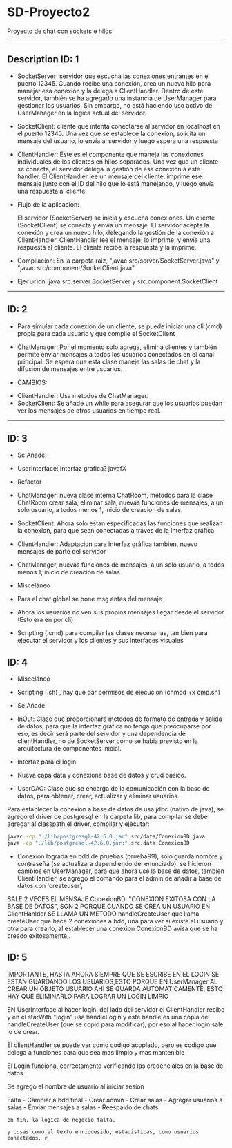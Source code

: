 # SD-Proyecto2

Proyecto de chat con sockets e hilos

--------------------------------------------------------------------------

## Description ID: 1

- SocketServer: servidor que escucha las conexiones entrantes en el puerto 12345. Cuando recibe una conexión, crea un nuevo hilo para manejar esa conexión y la delega a ClientHandler. Dentro de este servidor, también se ha agregado una instancia de UserManager para gestionar los usuarios. Sin embargo, no está haciendo uso activo de UserManager en la lógica actual del servidor.

- SocketClient: cliente que intenta conectarse al servidor en localhost en el puerto 12345. Una vez que se establece la conexión, solicita un mensaje del usuario, lo envía al servidor y luego espera una respuesta

- ClientHandler:  Este es el componente que maneja las conexiones individuales de los clientes en hilos separados. Una vez que un cliente se conecta, el servidor delega la gestión de esa conexión a este handler. El ClientHandler lee un mensaje del cliente, imprime ese mensaje junto con el ID del hilo que lo está manejando, y luego envía una respuesta al cliente.

- Flujo de la aplicacion:

    El servidor (SocketServer) se inicia y escucha conexiones.
    Un cliente (SocketClient) se conecta y envía un mensaje.
    El servidor acepta la conexión y crea un nuevo hilo, delegando la gestión de la conexión a ClientHandler.
    ClientHandler lee el mensaje, lo imprime, y envía una respuesta al cliente.
    El cliente recibe la respuesta y la imprime.

- Compilacion: En la carpeta raiz, "javac src/server/SocketServer.java" y "javac src/component/SocketClient.java"
- Ejecucion: java src.server.SocketServer y src.component.SocketClient

--------------------------------------------------------------------------

## ID: 2

- Para simular cada conexion de un cliente, se puede iniciar una cli (cmd) propia para cada usuario y que compile el SocketClient

- ChatManager: Por el momento solo agrega, elimina clientes y también permite enviar mensajes a todos los usuarios conectados en el canal principal. Se espera que esta clase maneje las salas de chat y la difusion de mensajes entre usuarios.

- CAMBIOS:
* ClientHandler: Usa metodos de ChatManager.
* SocketClient: Se añade un while para asegurar que los usuarios puedan ver los mensajes de otros usuarios en tiempo real.

--------------------------------------------------------------------------

## ID: 3

* Se Añade:
- UserInterface: Interfaz grafica? javafX


* Refactor
- ChatManager: nueva clase interna ChatRoom, metodos para la clase ChatRoom crear sala, eliminar sala, nuevas funciones de mensajes, a un solo usuario, a todos menos 1, inicio de creacion de salas.

- SocketClient: Ahora solo estan especificadas las funciones que realizan la conexion, para que sean conectadas a traves de la interfaz gráfica.

- ClientHandler: Adaptacion para interfaz gráfica tambien, nuevo mensajes de parte del servidor

- ChatManager, nuevas funciones de mensajes, a un solo usuario, a todos menos 1, inicio de creacion de salas.


* Misceláneo
- Para el chat global se pone msg antes del mensaje

- Ahora los usuarios no ven sus propios mensajes llegar desde el servidor (Esto era en por cli)

- Scripting (.cmd) para compilar las clases necesarias, tambien para ejecutar el servidor y los clientes y sus interfaces visuales

## ID: 4

* Misceláneo

- Scripting (.sh) , hay que dar permisos de ejecucion (chmod +x cmp.sh)

* Se Añade:

- InOut: Clase que proporcionará metodos de formato de entrada y salida de datos, para que la interfaz gráfica no tenga que preocuparse por eso, es decir será parte del servidor y una dependencia de clientHandler, no de SocketServer como se habia previsto en la arquitectura de componentes inicial.

- Interfaz para el login 

- Nueva capa data y conexiona  base de datos y crud básico.

- UserDAO: Clase que se encarga de la comunicación con la base de datos, para obtener, crear, actualizar y eliminar usuarios.

Para establecer la conexion a base de datos de usa jdbc (nativo de java), se agrego el driver de postgresql en la carpeta lib, para compilar se debe agregar al classpath el driver, compilar y ejecutar:

```bash
javac -cp "./lib/postgresql-42.6.0.jar" src/data/ConexionBD.java
java -cp "./lib/postgresql-42.6.0.jar:" src.data.ConexionBD    
```

- Conexion lograda en bdd de pruebas (prueba99), solo guarda nombre y contraseña (se actualizara dependiendo del enunciado), se hicieron cambios en UserManager, para que ahora use la base de datos, tambien ClientHandler, se agrego el comando para el admin de añadir a base de datos con 'createuser', 

SALE 2 VECES EL MENSAJE ConexionBD: "CONEXION EXITOSA CON LA BASE DE DATOS", SON 2 PORQUE CUANDO SE CREA UN USUARIO EN ClientHanlder SE LLAMA UN METODO handleCreateUser que llama createUser que hace 2 conexiones a bdd, una para ver si existe el usuario y otra para crearlo, al establecer una conexion ConexionBD avisa que se ha creado exitosamente,.


## ID: 5

IMPORTANTE, HASTA AHORA SIEMPRE QUE SE ESCRIBE EN EL LOGIN SE ESTAN GUARDANDO LOS USUARIOS,ESTO PORQUE EN UserManager AL CREAR UN OBJETO USUARIO AHI SE GUARDA AUTOMATICAMENTE, ESTO HAY QUE ELIMINARLO PARA LOGRAR UN LOGIN LIMPIO

EN UserInterface al hacer login, del lado del servidor el ClientHandler recibe y en el starWith "login" usa handleLogin y este handle es una copia del handleCreateUser (que se copio para modificar), por eso al hacer login sale lo de crear. 

El clientHandler se puede ver como codigo acoplado, pero es codigo que delega a funciones para que sea mas limpio y mas mantenible

El Login funciona, correctamente verificando las credenciales en la base de datos

Se agrego el nombre de usuario al iniciar sesion

Falta 
    - Cambiar a bdd final
    - Crear admin
    - Crear salas
    - Agregar usuarios a salas
    - Enviar mensajes a salas
    - Reespaldo de chats

    en fin, la logica de negocio falta,

    y cosas como el texto enriquesido, estadisticas, como usuarios conectados, r
    